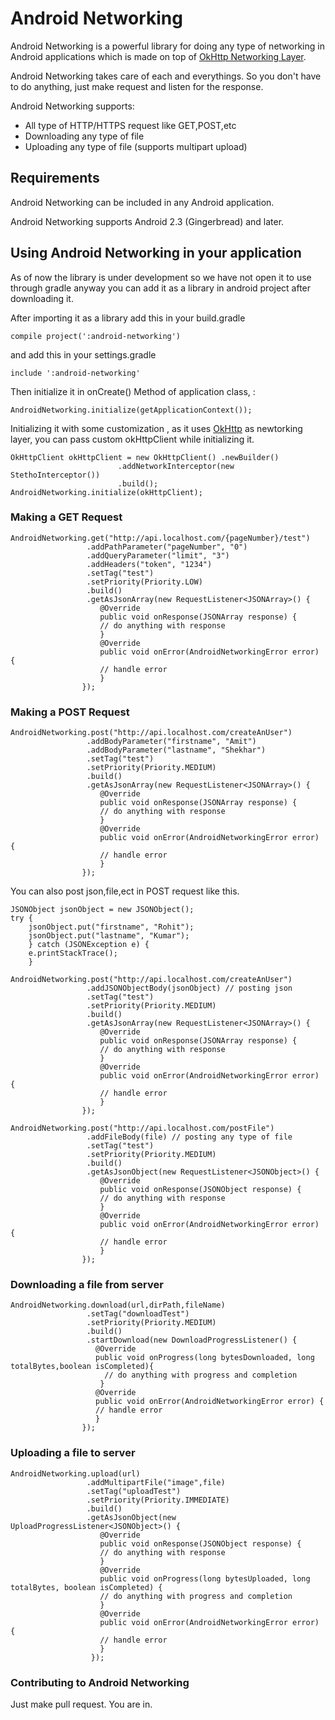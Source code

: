 # Android Networking 

Android Networking is a powerful library for doing any type of networking in Android applications which is made on top of [OkHttp Networking Layer](http://square.github.io/okhttp/).

Android Networking takes care of each and everythings. So you don't have to do anything, just make request and listen for the response.

Android Networking supports:

* All type of HTTP/HTTPS request like GET,POST,etc
* Downloading any type of file
* Uploading any type of file (supports multipart upload)

## Requirements

Android Networking can be included in any Android application. 

Android Networking supports Android 2.3 (Gingerbread) and later. 

## Using Android Networking in your application

As of now the library is under development so we have not open it to use through gradle anyway you can add it as a library in android project after downloading it.

After importing it as a library add this in your build.gradle
```
compile project(':android-networking')
```
and add this in your settings.gradle
```
include ':android-networking'
```
Then initialize it in onCreate() Method of application class, :
```
AndroidNetworking.initialize(getApplicationContext());
```
Initializing it with some customization , as it uses [OkHttp](http://square.github.io/okhttp/) as newtorking layer, you can pass custom okHttpClient while initializing it.
```
OkHttpClient okHttpClient = new OkHttpClient() .newBuilder()
                        .addNetworkInterceptor(new StethoInterceptor())
                        .build();
AndroidNetworking.initialize(okHttpClient);                        
```
### Making a GET Request
```
AndroidNetworking.get("http://api.localhost.com/{pageNumber}/test")
                 .addPathParameter("pageNumber", "0")
                 .addQueryParameter("limit", "3")
                 .addHeaders("token", "1234")
                 .setTag("test")
                 .setPriority(Priority.LOW)
                 .build()
                 .getAsJsonArray(new RequestListener<JSONArray>() {
                    @Override
                    public void onResponse(JSONArray response) {
                    // do anything with response
                    }
                    @Override
                    public void onError(AndroidNetworkingError error) {
                    // handle error
                    }
                });
```
### Making a POST Request
```
AndroidNetworking.post("http://api.localhost.com/createAnUser")
                 .addBodyParameter("firstname", "Amit")
                 .addBodyParameter("lastname", "Shekhar")
                 .setTag("test")
                 .setPriority(Priority.MEDIUM)
                 .build()
                 .getAsJsonArray(new RequestListener<JSONArray>() {
                    @Override
                    public void onResponse(JSONArray response) {
                    // do anything with response
                    }
                    @Override
                    public void onError(AndroidNetworkingError error) {
                    // handle error
                    }
                });
```
You can also post json,file,ect in POST request like this.
```
JSONObject jsonObject = new JSONObject();
try {
    jsonObject.put("firstname", "Rohit");
    jsonObject.put("lastname", "Kumar");
    } catch (JSONException e) {
    e.printStackTrace();
    }
        
AndroidNetworking.post("http://api.localhost.com/createAnUser")
                 .addJSONObjectBody(jsonObject) // posting json
                 .setTag("test")
                 .setPriority(Priority.MEDIUM)
                 .build()
                 .getAsJsonArray(new RequestListener<JSONArray>() {
                    @Override
                    public void onResponse(JSONArray response) {
                    // do anything with response
                    }
                    @Override
                    public void onError(AndroidNetworkingError error) {
                    // handle error
                    }
                });
                
AndroidNetworking.post("http://api.localhost.com/postFile")
                 .addFileBody(file) // posting any type of file
                 .setTag("test")
                 .setPriority(Priority.MEDIUM)
                 .build()
                 .getAsJsonObject(new RequestListener<JSONObject>() {
                    @Override
                    public void onResponse(JSONObject response) {
                    // do anything with response
                    }
                    @Override
                    public void onError(AndroidNetworkingError error) {
                    // handle error
                    }
                });               
```
### Downloading a file from server
```
AndroidNetworking.download(url,dirPath,fileName)
                 .setTag("downloadTest")
                 .setPriority(Priority.MEDIUM)
                 .build()
                 .startDownload(new DownloadProgressListener() {
                   @Override
                   public void onProgress(long bytesDownloaded, long totalBytes,boolean isCompleted){
                     // do anything with progress and completion
                    }
                   @Override
                   public void onError(AndroidNetworkingError error) {
                   // handle error  
                   }
                });
```
### Uploading a file to server
```
AndroidNetworking.upload(url)
                 .addMultipartFile("image",file)    
                 .setTag("uploadTest")
                 .setPriority(Priority.IMMEDIATE)
                 .build()
                 .getAsJsonObject(new UploadProgressListener<JSONObject>() {
                    @Override
                    public void onResponse(JSONObject response) {
                    // do anything with response
                    }
                    @Override
                    public void onProgress(long bytesUploaded, long totalBytes, boolean isCompleted) {
                    // do anything with progress and completion
                    }
                    @Override
                    public void onError(AndroidNetworkingError error) {
                    // handle error  
                    }
                  });  
```

### Contributing to Android Networking
Just make pull request. You are in.

